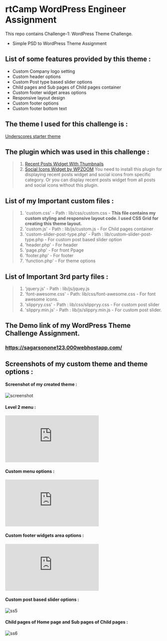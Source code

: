 # rtCamp WordPress Engineer Assignment
  This repo contains Challenge-1: WordPress Theme Challenge.
* Simple PSD to WordPress Theme Assignment

## List of some features provided by this theme :
* Custom Company logo setting
* Custom header options
* Custom Post type based slider options
* Child pages and Sub pages of Child pages container 
* Custom footer widget areas options
* Responsive layout design
* Custom footer options
* Custom footer bottom text

## The theme I used for this challenge is :
 [Underscores starter theme](https://underscores.me/)
## The plugin which was used in this challenge :
 >1. [Recent Posts Widget With Thumbnails](https://wordpress.org/plugins/recent-posts-widget-with-thumbnails/)
 >2. [Social Icons Widget by WPZOOM](https://wordpress.org/plugins/social-icons-widget-by-wpzoom/)
 You need to install this plugin for displaying recent posts widget and social icons from specific category. Or you can display recent posts widget from all posts and social icons without this plugin.
## List of my Important custom files :
>1. 'custom.css' - Path : lib/css/custom.css -
     **This file contains my custom styling and responsive layout code. I used CSS Grid for creating this theme layout.**
>2. 'custom.js' - Path : lib/js/custom.js - For Child pages container
>3. 'custom-slider-post-type.php' - Path : lib/custom-slider-post-type.php - For custom post based slider option 
>4. 'header.php' - For header
>5. 'page.php' - For front Ppage
>6. 'footer.php' - For footer
>7. 'function.php' -  For theme options
## List of Important 3rd party files :
>1. 'jquery.js' - Path : lib/js/jquey.js
>2. 'font-awesome.css' - Path: lib/css/font-awesome.css - For font awesome icons. 
>3. 'slippryy.css' - Path : lib/css/slippryy.css - For custom post slider 
>4. 'slippry.min.js' - Path : lib/js/slippry.min.js - For custom post slider. 
##  The Demo link of my WordPress Theme Challenge Assignment.

###  **https://sagarsonone123.000webhostapp.com/**
  
## Screenshots of my custom theme and theme options :
#### Screenshot of my created theme :
![screenshot](https://user-images.githubusercontent.com/47240371/53086083-67ed1500-352a-11e9-9356-9f9775a9f325.png)
#### Level 2 menu :
![ss2](https://files.000webhost.com/handler.php?action=download?action=download&path=%2Flevel2+menu.png)
#### Custom menu options :
![ss3](https://files.000webhost.com/handler.php?action=download?action=download&path=%2FCustomization+menu.png)
#### Custom footer widgets area options :
![ss4](https://files.000webhost.com/handler.php?action=download?action=download&path=%2FFooter+widget.png)
#### Custom post based slider options :
![ss5](https://user-images.githubusercontent.com/42610373/45162864-92614500-b20c-11e8-9311-add8a8d43a08.JPG)
#### Child pages of Home page and Sub pages of Child pages :
![ss6](https://user-images.githubusercontent.com/42610373/45162871-97be8f80-b20c-11e8-959a-3224226ae58b.JPG)


